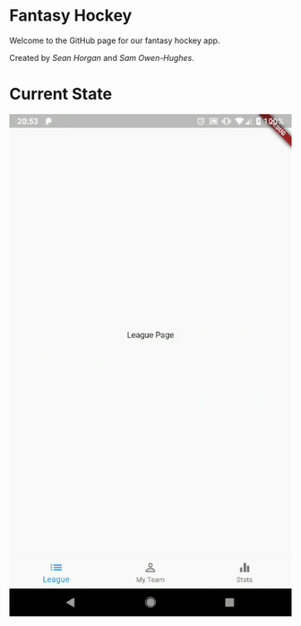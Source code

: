 # Fantasy Hockey
Welcome to the GitHub page for our fantasy hockey app.

Created by *Sean Horgan* and *Sam Owen-Hughes*.

# Current State

![Notification Bar](/res/navigationbar.gif)

